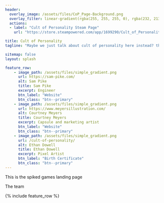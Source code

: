 ```yaml
---
header:
  overlay_image: /assets/files/CoP_Page-Background.png
  overlay_filter: linear-gradient(rgba(255, 255, 255, 0), rgba(232, 213, 183,1))
  actions:
  - label: "Cult of Personality Steam Page"
    url: "https://store.steampowered.com/app/1699290/Cult_of_Personality/"

title: Cult of Personality
tagline: "Maybe we just talk about cult of personality here instead? that way its actually about the game and less about the studio"

sitemap: false
layout: splash

feature_row:
    - image_path: /assets/files/simple_gradient.png
      url: https://sam-pike.com/
      alt: Sam Pike
      title: Sam Pike
      excerpt: Engineer
      btn_label: "Website"
      btn_class: "btn--primary"
    - image_path: /assets/files/simple_gradient.png
      url: https://www.meyersillustration.com/
      alt: Courtney Meyers
      title: Courtney Meyers
      excerpt: Capsule and marketing artist
      btn_label: "Website"
      btn_class: "btn--primary"
    - image_path: /assets/files/simple_gradient.png
      url: /cult-of-personality/
      alt: Ethan Dowell
      title: Ethan Dowell
      excerpt: Pixel Artist
      btn_label: "Birth Certificate"
      btn_class: "btn--primary"
---
```


This is the spiked games landing page

The team

{% include feature_row %}